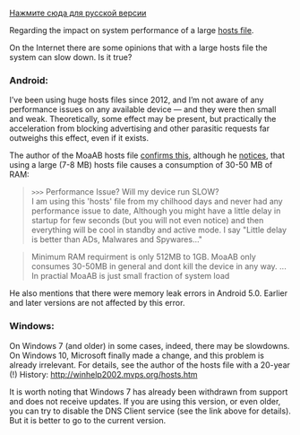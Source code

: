 [Нажмите сюда для русской версии](hosts_file_performance_ru.md)

Regarding the impact on system performance of a large [hosts file](hosts_file_en.md).

On the Internet there are some opinions that with a large hosts file the system can slow down. Is it true?

### Android:
I’ve been using huge hosts files since 2012, and I’m not aware of any performance issues on any available device — and they were then small and weak. Theoretically, some effect may be present, but practically the acceleration from blocking advertising and other parasitic requests far outweighs this effect, even if it exists.

The author of the MoaAB hosts file [confirms this](https://forum.xda-developers.com/showthread.php?t=1916098), although he [notices](https://forum.xda-developers.com/showpost.php?p=62564889&postcount=3313), that using a large (7-8 MB) hosts file causes a consumption of 30-50 MB of RAM:

> ``>>>`` Performance Issue? Will my device run SLOW?<br>
> I am using this 'hosts' file from my chilhood days and never had any performance issue to date, Although you might have a little delay in startup for few seconds (but you will not even notice) and then everything will be cool in standby and active mode. I say "Little delay is better than ADs, Malwares and Spywares..."

> Minimum RAM requirment is only 512MB to 1GB. MoaAB only consumes 30-50MB in general and dont kill the device in any way. ... In practial MoaAB is just small fraction of system load

He also mentions that there were memory leak errors in Android 5.0. Earlier and later versions are not affected by this error.


### Windows:
On Windows 7 (and older) in some cases, indeed, there may be slowdowns. On Windows 10, Microsoft finally made a change, and this problem is already irrelevant. For details, see the author of the hosts file with a 20-year (!) History: http://winhelp2002.mvps.org/hosts.htm

It is worth noting that Windows 7 has already been withdrawn from support and does not receive updates. If you are using this version, or even older, you can try to disable the DNS Client service (see the link above for details). But it is better to go to the current version.
